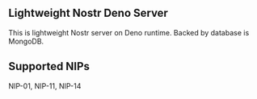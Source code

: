 ## Lightweight Nostr Deno Server ##

This is lightweight Nostr server on Deno runtime. Backed by database is MongoDB.

## Supported NIPs ##

NIP-01, NIP-11, NIP-14  
